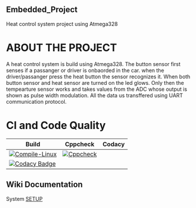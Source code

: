## Embedded_Project
Heat control system project using Atmega328

# ABOUT THE PROJECT
A heat control system is build using Atmega328. The button sensor first senses if a passanger or driver is onbaorded in the car. when the driver/passanger press the heat button the sensor recognizes it. When both button sensor and heat sensor are turned on the led glows. Only then the tempearture sensor works and takes values from the ADC whose output is shown as pulse width modulation. All the data us transffered using UART communication protocol.


# CI and Code Quality

|Build|Cppcheck|Codacy|
|---|---|---|
|[![Compile-Linux](https://github.com/Archisa264793/Embedded_Project/actions/workflows/Compile.yml/badge.svg)](https://github.com/Archisa264793/Embedded_Project/actions/workflows/Compile.yml)|[![Cppcheck](https://github.com/Archisa264793/Embedded_Project/actions/workflows/CodeQuality.yml/badge.svg)](https://github.com/Archisa264793/Embedded_Project/actions/workflows/CodeQuality.yml)|
[![Codacy Badge](https://app.codacy.com/project/badge/Grade/43ad883c9110409facc0b0980366f7b7)](https://www.codacy.com/gh/Archisa264793/Embedded_Project/dashboard?utm_source=github.com&amp;utm_medium=referral&amp;utm_content=Archisa264793/Embedded_Project&amp;utm_campaign=Badge_Grade)|

## Wiki Documentation
System [SETUP](https://github.com/Archisa264793/Embedded_Project/wiki)
